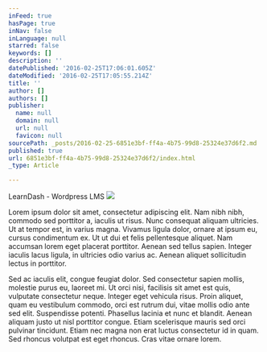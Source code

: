 ```yaml
---
inFeed: true
hasPage: true
inNav: false
inLanguage: null
starred: false
keywords: []
description: ''
datePublished: '2016-02-25T17:06:01.605Z'
dateModified: '2016-02-25T17:05:55.214Z'
title: ''
author: []
authors: []
publisher:
  name: null
  domain: null
  url: null
  favicon: null
sourcePath: _posts/2016-02-25-6851e3bf-ff4a-4b75-99d8-25324e37d6f2.md
published: true
url: 6851e3bf-ff4a-4b75-99d8-25324e37d6f2/index.html
_type: Article

---
```

LearnDash - Wordpress LMS
![](https://the-grid-user-content.s3-us-west-2.amazonaws.com/dd7c6a2e-f66a-423d-bcf5-a85141206394.jpg)

Lorem ipsum dolor sit amet, consectetur adipiscing elit. Nam nibh nibh, commodo sed porttitor a, iaculis ut risus. Nunc consequat aliquam ultricies. Ut at tempor est, in varius magna. Vivamus ligula dolor, ornare at ipsum eu, cursus condimentum ex. Ut ut dui et felis pellentesque aliquet. Nam accumsan lorem eget placerat porttitor. Aenean sed tellus sapien. Integer iaculis lacus ligula, in ultricies odio varius ac. Aenean aliquet sollicitudin lectus in porttitor.

Sed ac iaculis elit, congue feugiat dolor. Sed consectetur sapien mollis, molestie purus eu, laoreet mi. Ut orci nisi, facilisis sit amet est quis, vulputate consectetur neque. Integer eget vehicula risus. Proin aliquet, quam eu vestibulum commodo, orci est rutrum dui, vitae mollis odio ante sed elit. Suspendisse potenti. Phasellus lacinia et nunc et blandit. Aenean aliquam justo ut nisl porttitor congue. Etiam scelerisque mauris sed orci pulvinar tincidunt. Etiam nec magna non erat luctus consectetur id in quam. Sed rhoncus volutpat est eget rhoncus. Cras vitae ornare lorem.